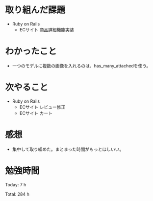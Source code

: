 # 取り組んだ課題

* Ruby on Rails
  * ECサイト 商品詳細機能実装

# わかったこと

* 一つのモデルに複数の画像を入れるのは、has_many_attachedを使う。

# 次やること

* Ruby on Rails
  * ECサイト レビュー修正
  * ECサイト カート

# 感想

* 集中して取り組めた。まとまった時間がもっとほしいい。

# 勉強時間

Today: 7 h

Total: 284 h
